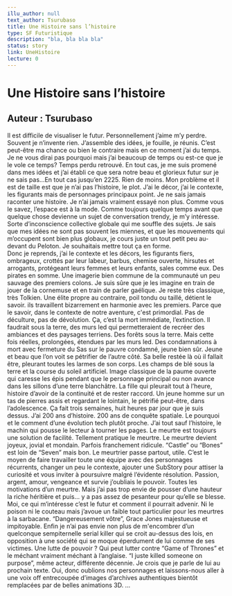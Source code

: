 ```yaml
---
illu_author: null
text_author: Tsurubaso
title: Une Histoire sans l’histoire 
type: SF Futuristique
description: "bla, bla bla bla"
status: story
link: UneHistoire
lecture: 0
---
```


# Une Histoire sans l’histoire 
## Auteur : Tsurubaso


Il est difficile de visualiser le futur. Personnellement j’aime m’y perdre. Souvent je n’invente rien. J’assemble des idées, je fouille, je réunis. C’est peut-être ma chance ou bien le contraire mais en ce moment j’ai du temps. Je ne vous dirai pas pourquoi mais j’ai beaucoup de temps ou est-ce que je le vole ce temps? Temps perdu retrouvé. En tout cas, je me suis promené dans mes idées et j’ai établi ce que sera notre beau et glorieux futur sur je ne sais pas…En tout cas jusqu’en 2225. Rien de moins. Mon problème et il est de taille est que je n’ai pas l’histoire, le plot.
J’ai le décor, j’ai le contexte, les figurants mais de personnages principaux point. Je ne sais jamais raconter une histoire. Je n’ai jamais vraiment essayé non plus. 
Comme vous le savez, l’espace est à la mode. Comme toujours quelque temps avant que quelque chose devienne un sujet de conversation trendy, je m’y intéresse. Sorte d’inconscience collective globale qui me souffle des sujets. Je sais que mes idées ne sont pas souvent les miennes, et que les mouvements qui m’occupent sont bien plus globaux, je cours juste un tout petit peu au-devant du Peloton. 
Je souhaitais mettre tout ça en forme.   
Donc je reprends, j’ai le contexte et les décors, les figurants fiers, ombrageux, crottés par leur labeur, barbus, chemise ouverte, hirsutes et arrogants, protégeant leurs femmes et leurs enfants, sales comme eux. Des pirates en somme. Une imagerie bien commune de la communauté un peu sauvage des premiers colons. Je suis sûre que je les imagine en train de jouer de la cornemuse et en train de parler gaélique. Je reste très classique, très Tolkien. Une élite propre au contraire, poil tondu ou taillé, détient le savoir. ils travaillent bizarrement en harmonie avec les premiers. Parce que le savoir, dans le contexte de notre aventure, c'est primordial. Pas de déculture, pas de dévolution. Ça, c’est la mort immédiate, l’extinction.
Il faudrait sous la terre, des murs led qui permetteraient de recréer des ambiances et des paysages terriens. Des forêts sous la terre. 
Mais cette fois réelles, prolongées, étendues par les murs led. Des condamnations à mort avec fermeture du Sas sur le pauvre condamné, jeune bien sûr. Jeune et beau que l’on voit se pétrifier de l’autre côté.
Sa belle restée là où il fallait être, pleurant toutes les larmes de son corps.
Les champs de blé sous la terre et la course du soleil artificiel. Image classique de la paume ouverte qui caresse les épis pendant que le personnage principal ou non avance dans les sillons d’une terre blanchâtre. La fille qui pleurait tout à l’heure, histoire d’avoir de la continuité et de rester raccord. Un jeune homme sur un tas de pierres assis et regardant le lointain, le pétrifié peut-être, dans l’adolescence. 
Ça fait trois semaines, huit heures par jour que je suis dessus. J’ai 200 ans d’histoire. 
200 ans de conquête spatiale. Le pourquoi et le comment d’une évolution tech plutôt proche.
J’ai tout sauf l’histoire, le machin qui pousse le lecteur à tourner les pages. Le meurtre est toujours une solution de facilité. Tellement pratique le meurtre. Le meurtre devient joyeux, jovial et mondain. Parfois franchement ridicule. “Castle” ou “Bones” est loin de “Seven” mais bon. Le meurtrier passe partout, utile. C’est le moyen de faire travailler toute une équipe avec des personnages récurrents, changer un peu le contexte, ajouter une SubStory pour attiser la curiosité et vous inviter à poursuivre malgré l’évidente résolution. Passion, argent, amour, vengeance et survie j’oubliais le pouvoir. Toutes les motivations d’un meurtre. Mais j’ai pas trop envie de pousser d’une hauteur la riche héritière et puis… y a pas assez de pesanteur pour qu’elle se blesse. Moi, ce qui m’intéresse c’est le futur et comment il pourrait advenir. Ni le poison ni le couteau mais j’avoue un faible tout particulier pour les meurtres à la sarbacane. “Dangereusement vôtre”, Grace Jones majestueuse et impitoyable. Enfin je n’ai pas envie non plus de m'encombrer d’un quelconque sempiternelle serial killer qui se croit au-dessus des lois, en opposition à une société qui se moque éperdument de lui comme de ses victimes. Une lutte de pouvoir ? Qui peut lutter contre “Game of Thrones” et le méchant vraiment méchant à l’anglaise.
“I juste killed someone on purpose”, même acteur, différente décennie. Je crois que je parle de lui au prochain texte.
Oui, donc oublions nos personnages et laissons-nous aller à une voix off entrecoupée d’images d’archives authentiques bientôt remplacées par de belles animations 3D.
…

